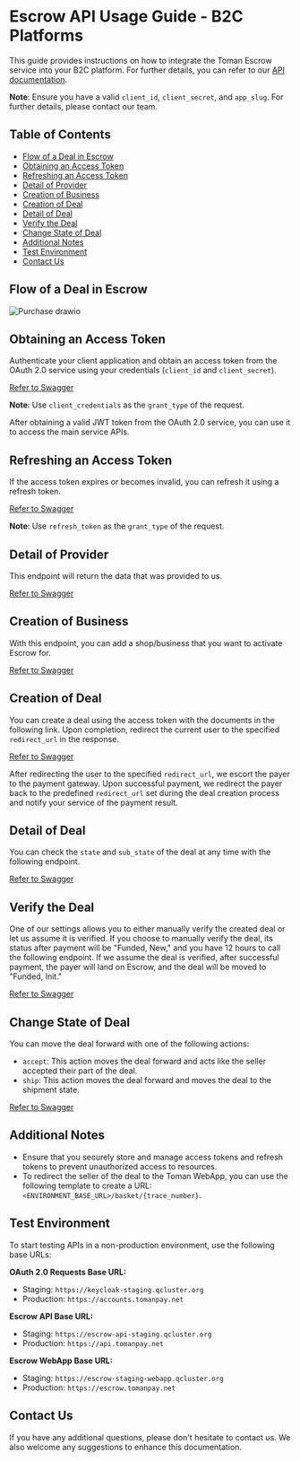 # Escrow API Usage Guide - B2C Platforms

This guide provides instructions on how to integrate the Toman Escrow service into your B2C platform. For further details, you can refer to our [API documentation](https://docs.tomanpay.net/swagger/b2c.html).

**Note**: Ensure you have a valid `client_id`, `client_secret`, and `app_slug`. For further details, please contact our team.

## Table of Contents

- [Flow of a Deal in Escrow](#flow-of-a-deal-in-escrow)
- [Obtaining an Access Token](#obtaining-an-access-token)
- [Refreshing an Access Token](#refreshing-an-access-token)
- [Detail of Provider](#detail-of-provider)
- [Creation of Business](#creation-of-business)
- [Creation of Deal](#creation-of-deal)
- [Detail of Deal](#detail-of-deal)
- [Verify the Deal](#verify-the-deal)
- [Change State of Deal](#change-state-of-deal)
- [Additional Notes](#additional-notes)
- [Test Environment](#test-environment)
- [Contact Us](#contact-us)

## Flow of a Deal in Escrow

![Purchase drawio](https://github.com/Toman-Group/Escrow/assets/15687474/2770096c-f87e-4d1c-9a14-679646f09553)

## Obtaining an Access Token

Authenticate your client application and obtain an access token from the OAuth 2.0 service using your credentials (`client_id` and `client_secret`).

[Refer to Swagger](https://docs.tomanpay.net/swagger/b2c.html#/Authentication/post_realms__realm__protocol_openid_connect_token)

**Note**: Use `client_credentials` as the `grant_type` of the request.

After obtaining a valid JWT token from the OAuth 2.0 service, you can use it to access the main service APIs.

## Refreshing an Access Token

If the access token expires or becomes invalid, you can refresh it using a refresh token.

[Refer to Swagger](https://docs.tomanpay.net/swagger/b2c.html#/Authentication/post_realms__realm__protocol_openid_connect_token)

**Note**: Use `refresh_token` as the `grant_type` of the request.

## Detail of Provider

This endpoint will return the data that was provided to us.

[Refer to Swagger](https://docs.tomanpay.net/swagger/b2c.html#/Provider/get_escrow_api_v2_providers_me)

## Creation of Business

With this endpoint, you can add a shop/business that you want to activate Escrow for.

[Refer to Swagger](https://docs.tomanpay.net/swagger/b2c.html#/Business/post_escrow_api_v2_providers__provider_slug__businesses)

## Creation of Deal

You can create a deal using the access token with the documents in the following link. Upon completion, redirect the current user to the specified `redirect_url` in the response.

[Refer to Swagger](https://docs.tomanpay.net/swagger/b2c.html#/Deal/post_escrow_api_v2_providers__provider_slug__businesses__business_slug__deals)

After redirecting the user to the specified `redirect_url`, we escort the payer to the payment gateway. Upon successful payment, we redirect the payer back to the predefined `redirect_url` set during the deal creation process and notify your service of the payment result.

## Detail of Deal

You can check the `state` and `sub_state` of the deal at any time with the following endpoint.

[Refer to Swagger](https://docs.tomanpay.net/swagger/b2c.html#/Deal/get_escrow_api_v2_providers__provider_slug__deals__trace_number_)

## Verify the Deal

One of our settings allows you to either manually verify the created deal or let us assume it is verified. If you choose to manually verify the deal, its status after payment will be "Funded, New," and you have 12 hours to call the following endpoint. If we assume the deal is verified, after successful payment, the payer will land on Escrow, and the deal will be moved to "Funded, Init."

[Refer to Swagger](https://docs.tomanpay.net/swagger/b2c.html#/Deal/patch_escrow_api_v2_providers__provider_slug__deals__trace_number__verify_)

## Change State of Deal

You can move the deal forward with one of the following actions:
- `accept`: This action moves the deal forward and acts like the seller accepted their part of the deal.
- `ship`: This action moves the deal forward and moves the deal to the shipment state.

[Refer to Swagger](https://docs.tomanpay.net/swagger/b2c.html#/Deal/patch_escrow_api_v2_providers__provider_slug__deals__trace_number_)

## Additional Notes

- Ensure that you securely store and manage access tokens and refresh tokens to prevent unauthorized access to resources.
- To redirect the seller of the deal to the Toman WebApp, you can use the following template to create a URL: `<ENVIRONMENT_BASE_URL>/basket/{trace_number}`.

## Test Environment

To start testing APIs in a non-production environment, use the following base URLs:

**OAuth 2.0 Requests Base URL:**
- Staging: `https://keycloak-staging.qcluster.org`
- Production: `https://accounts.tomanpay.net`

**Escrow API Base URL:**
- Staging: `https://escrow-api-staging.qcluster.org`
- Production: `https://api.tomanpay.net`

**Escrow WebApp Base URL:**
- Staging: `https://escrow-staging-webapp.qcluster.org`
- Production: `https://escrow.tomanpay.net`

## Contact Us

If you have any additional questions, please don't hesitate to contact us. We also welcome any suggestions to enhance this documentation.
